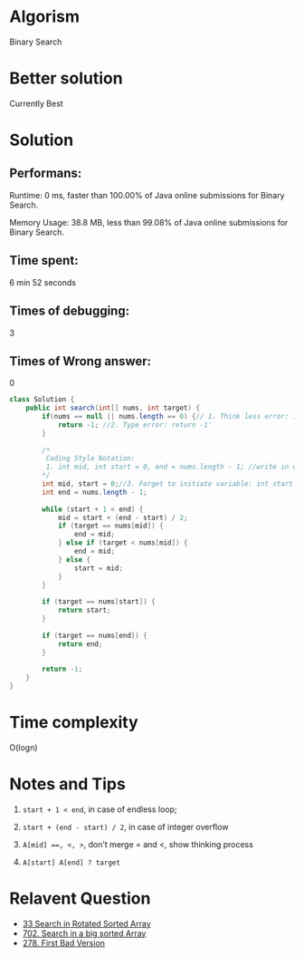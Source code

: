 # Algorism 

Binary Search 

# Better solution 

Currently Best

# Solution 

## Performans:

Runtime: 0 ms, faster than 100.00% of Java online submissions for Binary Search.

Memory Usage: 38.8 MB, less than 99.08% of Java online submissions for Binary Search.

## Time spent: 

6 min 52 seconds

## Times of debugging:

3

## Times of Wrong answer:

0

```java
class Solution {
    public int search(int[] nums, int target) {
        if(nums == null || nums.length == 0) {// 1. Think less error: if(target == null || nums == null || nums.length == 0)
            return -1; //2. Type error: return -1'
        }
        
        /*
         Coding Style Notation: 
         1. int mid, int start = 0, end = nums.length - 1; //write in one line
        */
        int mid, start = 0;//3. Forget to initiate variable: int start = 0;
        int end = nums.length - 1;
        
        while (start + 1 < end) {
            mid = start + (end - start) / 2;
            if (target == nums[mid]) {
                end = mid;
            } else if (target < nums[mid]) {
                end = mid;
            } else {
                start = mid;
            }
        }
        
        if (target == nums[start]) {
            return start;
        }
        
        if (target == nums[end]) {
            return end;
        }
        
        return -1;
    }
}
```
# Time complexity
O(logn)

# Notes and Tips
1. `start + 1 < end`, in case of endless loop;

2. `start + (end - start) / 2`, in case of integer overflow

3. `A[mid] ==, <, >`, don't merge = and <, show thinking process

4. `A[start] A[end] ? target`


# Relavent Question
- [33 Search in Rotated Sorted Array](https://github.com/Wanchunwei/leetcode/blob/master/notes/Search_in_Rotated_Sorted_Array)
- [702. Search in a big sorted Array](https://github.com/Wanchunwei/leetcode/blob/master/notes/Search_In_a_Big_Sorted_Array.md)
- [278. First Bad Version](https://github.com/Wanchunwei/leetcode/blob/master/notes/First_Bad_Version.md)